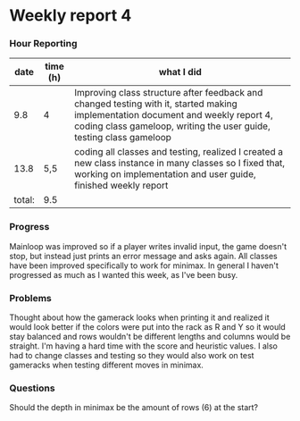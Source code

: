 # Weekly report 4

### Hour Reporting
| **date** | **time (h)** | **what I did** 
| --------- | ----------- | --------- 
| 9.8 | 4 | Improving class structure after feedback and changed testing with it, started making implementation document and weekly report 4, coding class gameloop, writing the user guide, testing class gameloop
| 13.8 | 5,5 | coding all classes and testing, realized I created a new class instance in many classes so I fixed that, working on implementation and user guide, finished weekly report
| total: | 9.5

### Progress
Mainloop was improved so if a player writes invalid input, the game doesn't stop, but instead just prints an error message and asks again. All classes have been improved specifically to work for minimax. In general I haven't progressed as much as I wanted this week, as I've been busy.

### Problems
Thought about how the gamerack looks when printing it and realized it would look better if the colors were put into the rack as R and Y so it would stay balanced and rows wouldn't be different lengths and columns would be straight. I'm having a hard time with the score and heuristic values. I also had to change classes and testing so they would also work on test gameracks when testing different moves in minimax.

### Questions
Should the depth in minimax be the amount of rows (6) at the start?
